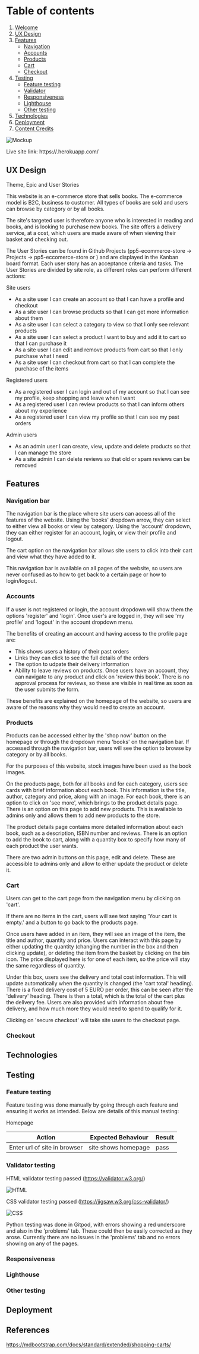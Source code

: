 # Table of contents
1. [Welcome](#welcome)
2. [UX Design](#uxdesign)
3. [Features](#features)
    - [Navigation](#navigation)
    - [Accounts](#accounts)
    - [Products](#products)
    - [Cart](#cart)
    - [Checkout](#checkout)
4. [Testing](#testing)
    - [Feature testing](#featuretesting)
    - [Validator](#validatortesting)
    - [Responsiveness](#responsivetesting)
    - [Lighthouse](#lighthousetesting)
    - [Other testing](#othertesting)
5. [Technologies](#technologies)
6. [Deployment](#deployment)
7. [Content Credits](#credits)

![Mockup]( "Mockup")

Live site link: https://.herokuapp.com/

<a name="uxdesign"></a>
## UX Design

Theme, Epic and User Stories

This website is an e-commerce store that sells books. The e-commerce model is B2C, business to customer. All types of books are sold and users can browse by category or by all books. 

The site's targeted user is therefore anyone who is interested in reading and books, and is looking to purchase new books. The site offers a delivery service, at a cost, which users are made aware of when viewing their basket and checking out.

The User Stories can be found in Github Projects (pp5-ecommerce-store -> Projects -> pp5-eccomerce-store or ) and are displayed in the Kanban board format. Each user story has an acceptance criteria and tasks. The User Stories are divided by site role, as different roles can perform different actions:

Site users
- As a site user I can create an account so that I can have a profile and checkout
- As a site user I can browse products so that I can get more information about them
- As a site user I can select a category to view so that I only see relevant products
- As a site user I can select a product I want to buy and add it to cart so that I can purchase it
- As a site user I can edit and remove products from cart so that I only purchase what I need
- As a site user I can checkout from cart so that I can complete the purchase of the items


Registered users
- As a registered user I can login and out of my account so that I can see my profile, keep shopping and leave when I want
- As a registered user I can review products so that I can inform others about my experience
- As a registered user I can view my profile so that I can see my past orders

Admin users
- As an admin user I can create, view, update and delete products so that I can manage the store
- As a site admin I can delete reviews so that old or spam reviews can be removed

<a name="features"></a>
## Features

<a name="navigation"></a>
### Navigation bar

The navigation bar is the place where site users can access all of the features of the website. Using the 'books' dropdown arrow, they can select to either view all books or view by category. Using the 'account' dropdown, they can either register for an account, login, or view their profile and logout.

The cart option on the navigation bar allows site users to click into their cart and view what they have added to it. 

This navigation bar is available on all pages of the website, so users are never confused as to how to get back to a certain page or how to login/logout.

<a name="accounts"></a>
### Accounts

If a user is not registered or login, the account dropdown will show them the options 'register' and 'login'. Once user's are logged in, they will see 'my profile' and 'logout' in the account dropdown menu.

The benefits of creating an account and having access to the profile page are:
- This shows users a history of their past orders
- Links they can click to see the full details of the orders
- The option to udpate their delivery information 
- Ability to leave reviews on products. Once users have an account, they can navigate to any product and click on 'review this book'. There is no approval process for reviews, so these are visible in real time as soon as the user submits the form. 

These benefits are explained on the homepage of the website, so users are aware of the reasons why they would need to create an account.

<a name="products"></a>
### Products

Products can be accessed either by the 'shop now' button on the homepage or through the dropdown menu 'books' on the navigation bar. If accessed through the navigation bar, users will see the option to browse by category or by all books.

For the purposes of this website, stock images have been used as the book images.

On the products page, both for all books and for each category, users see cards with brief information about each book. This information is the title, author, category and price, along with an image. For each book, there is an option to click on 'see more', which brings to the product details page. There is an option on this page to add new products. This is available to admins only and allows them to add new products to the store.

The product details page contains more detailed information about each book, such as a description, ISBN number and reviews. There is an option to add the book to cart, along with a quantity box to specify how many of each product the user wants.

There are two admin buttons on this page, edit and delete. These are accessible to admins only and allow to either update the product or delete it. 

<a name="cart"></a>
### Cart

Users can get to the cart page from the navigation menu by clicking on 'cart'.

If there are no items in the cart, users will see text saying 'Your cart is empty.' and a button to go back to the products page.

Once users have added in an item, they will see an image of the item, the title and author, quantity and price. Users can interact with this page by either updating the quantity (changing the number in the box and then clicking update), or deleting the item from the basket by clicking on the bin icon. The price displayed here is for one of each item, so the price will stay the same regardless of quantity.

Under this box, users see the delivery and total cost information. This will update automatically when the quantity is changed (the 'cart total' heading). There is a fixed delivery cost of 5 EURO per order, this can be seen after the 'delivery' heading. There is then a total, which is the total of the cart plus the delivery fee. Users are also provided with information about free delivery, and how much more they would need to spend to qualify for it.

Clicking on 'secure checkout' will take site users to the checkout page.

<a name="checkout"></a>
### Checkout


<a name="technologies"></a>
## Technologies

<a name="testing"></a>
## Testing

<a name="featuretesting"></a>
### Feature testing

Feature testing was done manually by going through each feature and ensuring it works as intended. Below are details of this manual testing:

Homepage

| Action        | Expected Behaviour  | Result | 
| ------------- | ------------- | ------------- | 
| Enter url of site in browser  | site shows homepage | pass | 

<a name="validatortesting"></a>
### Validator testing

HTML validator testing passed (https://validator.w3.org/)

![HTML](static/media/htmlpp4.jpg "HTML")

CSS validator testing passed (https://jigsaw.w3.org/css-validator/)

![CSS](static/media/csspp4.jpg "CSS")

Python testing was done in Gitpod, with errors showing a red underscore and also in the 'problems' tab. These could then be easily corrected as they arose. Currently there are no issues in the 'problems' tab and no errors showing on any of the pages.

<a name="responsivetesting"></a>
### Responsiveness

<a name="lighthousetesting"></a>
### Lighthouse


<a name="othertesting"></a>
### Other testing

<a name="deployment"></a>
## Deployment

<a name="credits"></a>
## References

https://mdbootstrap.com/docs/standard/extended/shopping-carts/